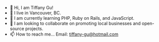 - 👋 Hi, I am Tiffany Gu!
- 👀 I live in Vancouver, BC.
- 🌱 I am currently learning PHP, Ruby on Rails, and JavaScript. 
- 💞️ I am looking to collaborate on promoting local businesses and open-source projects.
- 📫 How to reach me... Email: tiffany-gu@hotmail.com
